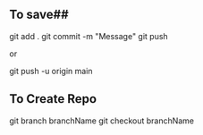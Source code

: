 <!--Git commands -->
## To save##
git add .
git commit -m "Message"
git push 
 
or

git push -u origin main

## To Create Repo 

git branch branchName
git checkout branchName


